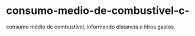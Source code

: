 # consumo-medio-de-combustivel-c-
consumo médio de combustível, informando distancia e litros gastos 
